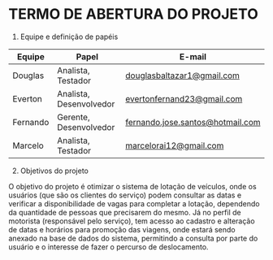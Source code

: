 # TERMO DE ABERTURA DO PROJETO

1. Equipe e definição de papéis

Equipe | Papel | E-mail
-- | -- | --
Douglas | Analista, Testador | douglasbaltazar1@gmail.com
Everton | Analista, Desenvolvedor | evertonfernand23@gmail.com
Fernando | Gerente, Desenvolvedor | fernando.jose.santos@hotmail.com
Marcelo |Analista, Testador | marcelorai12@gmail.com

2. Objetivos do projeto

O objetivo do projeto é otimizar o sistema de lotação de veículos, onde os usuários (que são os clientes do serviço) podem consultar as datas e verificar a disponibilidade de vagas para completar a lotação, dependendo da quantidade de pessoas que precisarem do mesmo. Já no perfil de motorista (responsável pelo serviço), tem acesso ao cadastro e alteração de datas e horários para promoção das viagens, onde estará sendo anexado na base de dados do sistema, permitindo a consulta por parte do usuário e o interesse de fazer o percurso de deslocamento.
